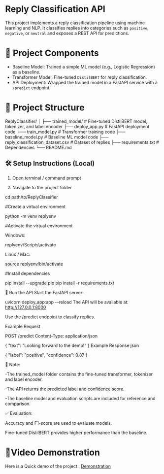 # Reply Classification API

This project implements a reply classification pipeline using machine learning and NLP. It classifies replies into categories such as `positive`, `negative`, or `neutral` and exposes a REST API for predictions.

# 🧩 Project Components

- Baseline Model: Trained a simple ML model (e.g., Logistic Regression) as a baseline.
- Transformer Model: Fine-tuned `DistilBERT` for reply classification.
- API Deployment: Wrapped the trained model in a FastAPI service with a `/predict` endpoint.

# 📂 Project Structure

ReplyClassifier/
│
├── trained_model/ # Fine-tuned DistilBERT model, tokenizer, and label encoder
├── deploy_app.py # FastAPI deployment code
├── train_model.py # Transformer training code
├── baseline_model.py # Baseline ML model code
├── reply_classification_dataset.csv # Dataset of replies
├── requirements.txt # Dependencies
└── README.md

## 🛠 Setup Instructions (Local)

1. Open terminal / command prompt  

2. Navigate to the project folder 

cd path/to/ReplyClassifier

#Create a virtual environment

python -m venv replyenv

#Activate the virtual environment

Windows:

replyenv\Scripts\activate

Linux / Mac:

source replyenv/bin/activate

#Install dependencies

pip install --upgrade pip
pip install -r requirements.txt

🚀 Run the API
Start the FastAPI server:

uvicorn deploy_app:app --reload
The API will be available at: http://127.0.0.1:8000

Use the /predict endpoint to classify replies.

Example Request

POST /predict
Content-Type: application/json

{
  "text": "Looking forward to the demo!"
}
Example Response
json

{
  "label": "positive",
  "confidence": 0.87
}

📄 Note:

-The trained_model folder contains the fine-tuned transformer, tokenizer and label encoder.

-The API returns the predicted label and confidence score.

-The baseline model and evaluation scripts are included for reference and comparison.

✅ Evaluation:

Accuracy and F1-score are used to evaluate models.

Fine-tuned DistilBERT provides higher performance than the baseline.

# 🎥Video Demonstration

Here is a Quick demo of the project : [Demonstration](https://drive.google.com/file/d/11eZ4GoAHXmO-moVjdapEj7jJ4A1lCIlO/view?usp=sharing)
